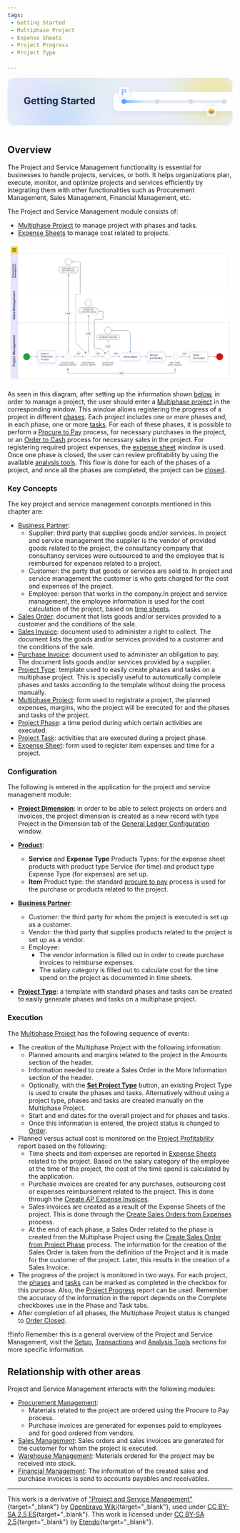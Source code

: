 ```yaml
---
tags: 
 - Getting Started
 - Multiphase Project
 - Expense Sheets
 - Project Progress
 - Project Type
 
---
```


![cover-getting-started.png](../../../../assets/getting-started/overview/cover-getting-started.png)
#

## Overview

The Project and Service Management functionality is essential for businesses to handle projects, services, or both. It helps organizations plan, execute, monitor, and optimize projects and services efficiently by integrating them with other functionalities such as Procurement Management, Sales Management, Financial Management, etc.

The Project and Service Management module consists of:

- [Multiphase Project](../project-and-service-management/transactions.md#multiphase-project) to manage project with phases and tasks.
- [Expense Sheets](../project-and-service-management/transactions.md#expense-sheet) to manage cost related to projects.

![](../../../../assets/user-guide/etendo-classic/basic-features/project-and-services-management/getting-started/project-and-service-diagram.png)

As seen in this diagram, after setting up the information shown [below](#configuration), in order to manage a project, the user should enter a [Multiphase project](../project-and-service-management/transactions.md#multiphase-project) in the corresponding window. This window allows registering the progress of a project in different [phases](../project-and-service-management/transactions.md#project-phase-tab). Each project includes one or more phases and, in each phase, one or more [tasks](../project-and-service-management/transactions.md#project-task-subtab). For each of these phases, it is possible to perform a [Procure to Pay](../procurement-management/getting-started.md#procure-to-pay-business-flow) process, for necessary purchases in the project, or an [Order to Cash](../sales-management/getting-started.md#order-to-cash-business-flow) process  for necessary sales in the project. For registering required project expenses, the [expense sheet](../project-and-service-management/transactions.md#expense-sheet) window is used. Once one phase is closed, the user can review profitability by using the available [analysis tools](../project-and-service-management/analysis-tools.md). This flow is done for each of the phases of a project, and once all the phases are completed, the project can be [closed](../project-and-service-management/transactions.md#process-buttons).

### Key Concepts

The key project and service management concepts mentioned in this chapter are:

- [Business Partner](../master-data-management/master-data.md#business-partner):
    - Supplier: third party that supplies goods and/or services. In project and service management the supplier is the vendor of provided goods related to the project, the consultancy company that consultancy services were outsourced to and the employee that is reimbursed for expenses related to a project.
    - Customer: the party that goods or services are sold to. In project and service management the customer is who gets charged for the cost and expenses of the project.
    - Employee: person that works in the company.In project and service management, the employee information is used for the cost calculation of the project, based on [time sheets](../project-and-service-management/transactions.md#expense-sheet).
- [Sales Order](../sales-management/transactions.md#sales-order): document that lists goods and/or services provided to a customer and the conditions of the sale.
- [Sales Invoice](../sales-management/transactions.md#sales-invoice): document used to administer a right to collect. The document lists the goods and/or services provided to a customer and the conditions of the sale.
- [Purchase Invoice](../procurement-management/transactions.md#purchase-invoice): document used to administer an obligation to pay. The document lists goods and/or services provided by a supplier.
- [Project Type](../project-and-service-management/setup.md#project-type): template used to easily create phases and tasks on a multiphase project. This is specially useful to automatically complete phases and tasks according to the template without doing the process manually.
- [Multiphase Project](../project-and-service-management/transactions.md#multiphase-project): form used to registrate a project, the planned expenses, margins, who the project will be executed for and the phases and tasks of the project.
- [Project Phase](../project-and-service-management/transactions.md#project-phase-tab): a time period during which certain activities are executed.
- [Project Task](../project-and-service-management/transactions.md#project-task-subtab): activities that are executed during a project phase.
- [Expense Sheet](../project-and-service-management/transactions.md#expense-sheet): form used to register item expenses and time for a project.

### Configuration

The following is entered in the application for the project and service management module:

- [**Project Dimension**](../financial-management/accounting/setup.md#general-ledger-configuration#dimension): in order to be able to select projects on orders and invoices, the project dimension is created as a new record with type Project in the Dimension tab of the [General Ledger Configuration](../financial-management/accounting/setup.md#general-ledger-configuration) window.

- [**Product**](../master-data-management/master-data.md#product):
    - **Service** and **Expense Type** Products Types: for the expense sheet products with product type Service (for time) and product type Expense Type (for expenses) are set up.
    - **Item** Product type: the standard [procure to pay](../procurement-management/getting-started.md#procure-to-pay-business-flow) process is used for the purchase or products related to the project.

- [**Business Partner**](../master-data-management/master-data.md#business-partner):
    - Customer: the third party for whom the project is executed is set up as a customer.
    - Vendor: the third party that supplies products related to the project is set up as a vendor.
    - Employee:
        - The vendor information is filled out in order to create purchase invoices to reimburse expenses.
        - The salary category is filled out to calculate cost for the time spend on the project as documented in time sheets.

- [**Project Type**](../project-and-service-management/setup.md#project-type): a template with standard phases and tasks can be created to easily generate phases and tasks on a multiphase project.

### Execution

The [Multiphase Project](../project-and-service-management/transactions.md#multiphase-project) has the following sequence of events:

- The creation of the Multiphase Project with the following information:
    - Planned amounts and margins related to the project in the Amounts section of the header.
    - Information needed to create a Sales Order in the More Information section of the header.
    - Optionally, with the [**Set Project Type**](../project-and-service-management/transactions.md#process-buttons) button, an existing Project Type is used to create the phases and tasks. Alternatively without using a project type, phases and tasks are created manually on the Multiphase Project.
    - Start and end dates for the overall project and for phases and tasks.
    - Once this information is entered, the project status is changed to [Order](../project-and-service-management/transactions.md#process-buttons).
- Planned versus actual cost is monitored on the [Project Profitability](../project-and-service-management/analysis-tools.md#project-profitability) report based on the following:
    - Time sheets and item expenses are reported in [Expense Sheets](../project-and-service-management/transactions.md#expense-sheet) related to the project. Based on the salary category of the employee at the time of the project, the cost of the time spend is calculated by the application.
    - Purchase invoices are created for any purchases, outsourcing cost or expenses reimbursement related to the project. This is done through the [Create AP Expense Invoices](../project-and-service-management/transactions.md#create-ap-expense-invoices).
    - Sales invoices are created as a result of the Expense Sheets of the project. This is done through the [Create Sales Orders from Expenses](../project-and-service-management/transactions.md#create-sales-orders-from-expenses) process.
    - At the end of each phase, a Sales Order related to the phase is created from the Multiphase Project using the [Create Sales Order from Project Phase](../project-and-service-management/transactions.md#process-button) process. The information for the creation of the Sales Order is taken from the definition of the Project and it is made for the customer of the project. Later, this results in the creation of a Sales Invoice.
- The progress of the project is monitored in two ways. For each project, the [phases](../project-and-service-management/transactions.md#project-phase-tab) and [tasks](../project-and-service-management/transactions.md#project-task-subtab) can be marked as completed in the checkbox for this purpose. Also, the [Project Progress](../project-and-service-management/analysis-tools.md#project-progress) report can be used. Remember the accuracy of the information in the report depends on the Complete checkboxes use in the Phase and Task tabs.
- After completion of all phases, the Multiphase Project status is changed to [Order Closed](../project-and-service-management/transactions.md#process-buttons).

!!!info
    Remember this is a general overview of the Project and Service Management, visit the [Setup](../project-and-service-management/setup.md), [Transactions](../project-and-service-management/transactions.md) and [Analysis Tools](../project-and-service-management/analysis-tools.md) sections for more specific information.

## Relationship with other areas

Project and Service Management interacts with the following modules:

- [Procurement Management](../procurement-management/getting-started.md):
    - Materials related to the project are ordered using the Procure to Pay process.
    - Purchase invoices are generated for expenses paid to employees and for good ordered from vendors.
- [Sales Management](../sales-management/getting-started.md): Sales orders and sales invoices are generated for the customer for whom the project is executed.
- [Warehouse Management](../warehouse-management/getting-started.md): Materials ordered for the project may be received into stock.
- [Financial Management](../financial-management/getting-started.md): The information of the created sales and purchase invoices is send to accounts payables and receivables.

---

This work is a derivative of ["Project and Service Management"](https://wiki.openbravo.com/wiki/Project_and_Service_Management){target="\_blank"} by [Openbravo Wiki](http://wiki.openbravo.com/wiki/Welcome_to_Openbravo){target="\_blank"}, used under [CC BY-SA 2.5 ES](https://creativecommons.org/licenses/by-sa/2.5/es/){target="\_blank"}. This work is licensed under [CC BY-SA 2.5](https://creativecommons.org/licenses/by-sa/2.5/){target="\_blank"} by [Etendo](https://etendo.software){target="\_blank"}.